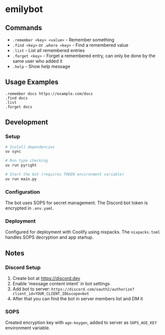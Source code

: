 # emilybot

## Commands

- `.remember <key> <value>` - Remember something
- `.find <key>` or `.where <key>` - Find a remembered value
- `.list` - List all remembered entries
- `.forget <key>` - Forget a remembered entry, can only be done by the same user who added it
- `.help` - Show help message

## Usage Examples

```
.remember docs https://example.com/docs
.find docs
.list
.forget docs
```

## Development

### Setup

```bash
# Install dependencies
uv sync

# Run type checking
uv run pyright

# Start the bot (requires TOKEN environment variable)
uv run main.py
```

### Configuration

The bot uses SOPS for secret management. The Discord bot token is encrypted in `.env.yaml`.

### Deployment

Configured for deployment with Coolify using nixpacks. The `nixpacks.toml` handles SOPS decryption and app startup.

## Notes

### Discord Setup

1. Create bot at <https://discord.dev>
2. Enable 'message content intent' in bot settings
3. Add bot to server: `https://discord.com/oauth2/authorize?client_id=YOUR_CLIENT_ID&scope=bot`
4. After that you can find the bot in server members list and DM it

### SOPS

Created encryption key with `age-keygen`, added to server as `SOPS_AGE_KEY` environment variable.
